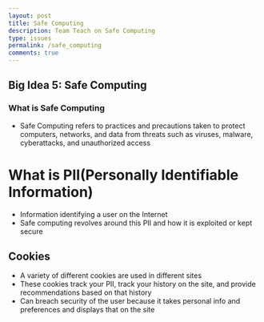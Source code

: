 ```yaml
---
layout: post
title: Safe Computing
description: Team Teach on Safe Computing
type: issues
permalink: /safe_computing
comments: true
---
```


## Big Idea 5: Safe Computing

### What is Safe Computing

- Safe Computing refers to practices and precautions taken to protect computers, networks, and data from threats such as viruses, malware, cyberattacks, and unauthorized access

# What is PII(Personally Identifiable Information)

- Information identifying a user on the Internet
- Safe computing revolves around this PII and how it is exploited or kept secure

## Cookies

- A variety of different cookies are used in different sites
- These cookies track your PII, track your history on the site, and provide recommendations based on that history
- Can breach security of the user because it takes personal info and preferences and displays that on the site